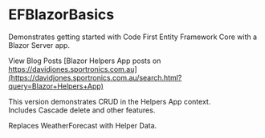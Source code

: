 # EFBlazorBasics
Demonstrates getting started with Code First Entity Framework Core with a Blazor Server app.

View Blog Posts [Blazor Helpers App posts on https://davidjones.sportronics.com.au](https://davidjones.sportronics.com.au/search.html?query=Blazor+Helpers+App)

This version demonstrates CRUD in the Helpers App context.  
Includes Cascade delete and other features.

Replaces WeatherForecast with Helper Data.